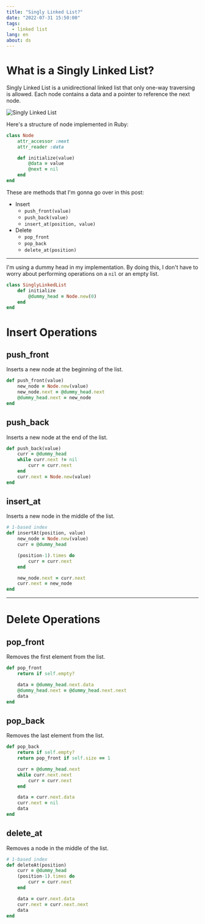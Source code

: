 ```yaml
---
title: "Singly Linked List?"
date: "2022-07-31 15:50:00"
tags: 
  - linked list
lang: en
about: ds
---
```


# What is a Singly Linked List?
Singly Linked List is a unidirectional linked list that only one-way traversing is allowed. Each node contains a data and a pointer to reference the next node.

![Singly Linked List](/images/posts/linked-list/singly-linked-list.svg)

Here's a structure of node implemented in Ruby:
```rb
class Node 
    attr_accessor :next
    attr_reader :data

    def initialize(value)
        @data = value
        @next = nil
    end
end
```

These are methods that I'm gonna go over in this post:
- Insert
    - `push_front(value)`
    - `push_back(value)`
    - `insert_at(position, value)`
- Delete
    - `pop_front`
    - `pop_back`
    - `delete_at(position)`

---

I'm using a dummy head in my implementation. By doing this, I don't have to worry about performing operations on a `nil` or an empty list.
```rb
class SinglyLinkedList
    def initialize 
        @dummy_head = Node.new(0)
    end 
end
```

# Insert Operations
## push_front
Inserts a new node at the beginning of the list.
```rb
def push_front(value)
    new_node = Node.new(value)
    new_node.next = @dummy_head.next
    @dummy_head.next = new_node
end 
```

## push_back
Inserts a new node at the end of the list.
```rb
def push_back(value)
    curr = @dummy_head
    while curr.next != nil 
        curr = curr.next 
    end 
    curr.next = Node.new(value)
end 
```
## insert_at
Inserts a new node in the middle of the list.
```rb
# 1-based index
def insertAt(position, value)
    new_node = Node.new(value)
    curr = @dummy_head

    (position-1).times do 
        curr = curr.next
    end 

    new_node.next = curr.next 
    curr.next = new_node
end 
```

---

# Delete Operations
## pop_front
Removes the first element from the list.
```rb
def pop_front
    return if self.empty?

    data = @dummy_head.next.data 
    @dummy_head.next = @dummy_head.next.next
    data
end
```

## pop_back
Removes the last element from the list.
```rb
def pop_back
    return if self.empty?
    return pop_front if self.size == 1

    curr = @dummy_head.next
    while curr.next.next 
        curr = curr.next 
    end 

    data = curr.next.data
    curr.next = nil 
    data
end
```

## delete_at
Removes a node in the middle of the list.
```rb
# 1-based index
def deleteAt(position)
    curr = @dummy_head
    (position-1).times do
        curr = curr.next 
    end 

    data = curr.next.data
    curr.next = curr.next.next
    data
end
```
